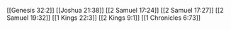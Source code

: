 [[Genesis 32:2]]
[[Joshua 21:38]]
[[2 Samuel 17:24]]
[[2 Samuel 17:27]]
[[2 Samuel 19:32]]
[[1 Kings 22:3]]
[[2 Kings 9:1]]
[[1 Chronicles 6:73]]
